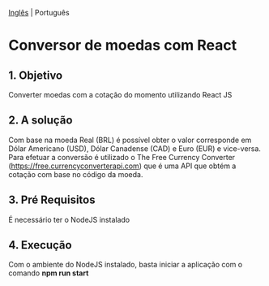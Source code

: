 [Inglês](/README.md) | Português

# Conversor de moedas com React

## 1. Objetivo
Converter moedas com a cotação do momento utilizando React JS

## 2. A solução
Com base na moeda Real (BRL) é possível obter o valor corresponde em Dólar Americano (USD), Dólar Canadense (CAD) e Euro (EUR) e vice-versa.
Para efetuar a conversão é utilizado o The Free Currency Converter (https://free.currencyconverterapi.com) que é uma API que obtém a cotação com base no código da moeda.

## 3. Pré Requisitos
É necessário ter o NodeJS instalado

## 4. Execução
Com o ambiente do NodeJS instalado, basta iniciar a aplicação com o comando **npm run start**